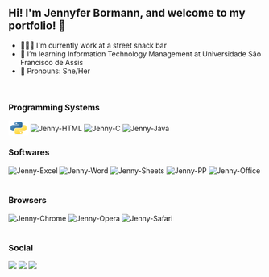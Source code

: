 ## Hi! I'm Jennyfer Bormann, and welcome to my portfolio! 👋


- 👩🏻‍💻 I'm currently work at a street snack bar
- 📖 I’m learning Information Technology Management at Universidade São Francisco de Assis
- 🌱 Pronouns: She/Her

<div style="display: inline_block"><br>

### Programming Systems

 <img align="center" alt="Jenny-Python" height="30" width="40" src="https://raw.githubusercontent.com/devicons/devicon/master/icons/python/python-original.svg">
<img align="center" alt="Jenny-HTML" height="30" width="60" src="https://img.shields.io/badge/HTML-239120?style=for-the-badge&logo=html5&logoColor=white">
<img align="center" alt="Jenny-C" height="30" width="50" src="https://img.shields.io/badge/C-00599C?style=for-the-badge&logo=c&logoColor=white">
<img align="center" alt="Jenny-Java" height="30" width="60" src="https://img.shields.io/badge/Java-ED8B00?style=for-the-badge&logo=openjdk&logoColor=white">
</div>

### Softwares

<div>

<img align="center" alt="Jenny-Excel" height="30" width="90" src="https://img.shields.io/badge/Microsoft_Excel-217346?style=for-the-badge&logo=microsoft-excel&logoColor=white"> 
<img align="center" alt="Jenny-Word" height="30" width="90" src="https://img.shields.io/badge/Microsoft_Word-2B579A?style=for-the-badge&logo=microsoft-word&logoColor=white">
<img align="center" alt="Jenny-Sheets" height="30" width="90" src="https://img.shields.io/badge/Google%20Sheets-34A853?style=for-the-badge&logo=google-sheets&logoColor=white">
<img align="center" alt="Jenny-PP" height="30" width="90" src="https://img.shields.io/badge/Microsoft_PowerPoint-B7472A?style=for-the-badge&logo=microsoft-powerpoint&logoColor=white">
<img align="center" alt="Jenny-Office" height="30" width="90" src="https://img.shields.io/badge/Microsoft_Office-D83B01?style=for-the-badge&logo=microsoft-office&logoColor=white">
</div>

<div style="display: inline_block"><br>

### Browsers

<div>

<img align="center" alt="Jenny-Chrome" height="30" width="100" src="https://img.shields.io/badge/Google_chrome-4285F4?style=for-the-badge&logo=Google-chrome&logoColor=white">
<img align="center" alt="Jenny-Opera" height="30" width="80" src="https://img.shields.io/badge/Opera-FF1B2D?style=for-the-badge&logo=Opera&logoColor=white">
<img align="center" alt="Jenny-Safari" height="30" width="80" src="https://img.shields.io/badge/Safari-FF1B2D?style=for-the-badge&logo=Safari&logoColor=white">

</div>

<div style="display: inline_block"><br>

### Social

<div> 
  <a href="https://instagram.com/jennyfer.exe" target="_blank"><img src="https://img.shields.io/badge/-Instagram-%23E4405F?style=for-the-badge&logo=instagram&logoColor=white" target="_blank"></a>
  <a href = "mailto:j.bormann2works@gmail.com"><img src="https://img.shields.io/badge/-Gmail-%23333?style=for-the-badge&logo=gmail&logoColor=white" target="_blank"></a>
  <a href="https://www.linkedin.com/in/jennyfer-bormann-908596295" target="_blank"><img src="https://img.shields.io/badge/-LinkedIn-%230077B5?style=for-the-badge&logo=linkedin&logoColor=white" target="_blank"></a>   
</div>

